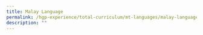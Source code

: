```yaml
---
title: Malay Language
permalink: /hgp-experience/total-curriculum/mt-languages/malay-language/
description: ""
---
```

